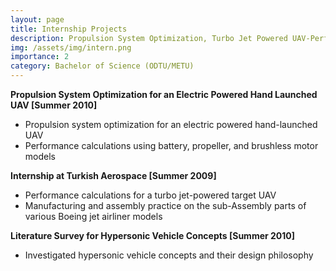```yaml
---
layout: page
title: Internship Projects
description: Propulsion System Optimization, Turbo Jet Powered UAV-Performance Calculations, and Literature Survey for Hypersonic Vehicles
img: /assets/img/intern.png
importance: 2
category: Bachelor of Science (ODTU/METU)
---
```

 

**Propulsion System Optimization for an Electric Powered Hand Launched UAV [Summer 2010]** 
 
 - Propulsion system optimization for  an electric powered hand-launched UAV  
 - Performance calculations using battery, propeller, and brushless motor models


**Internship at Turkish Aerospace [Summer 2009]** 

 - Performance calculations for a turbo jet-powered target UAV
 - Manufacturing and assembly practice on the sub-Assembly parts of various Boeing jet airliner models


**Literature Survey for Hypersonic Vehicle Concepts [Summer 2010]** 
 
 - Investigated hypersonic vehicle concepts and their design philosophy 
